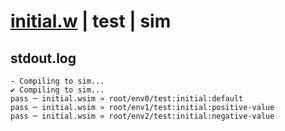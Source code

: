 # [initial.w](../../../../examples/tests/valid/initial.w) | test | sim

## stdout.log
```log
- Compiling to sim...
✔ Compiling to sim...
pass ─ initial.wsim » root/env0/test:initial:default       
pass ─ initial.wsim » root/env1/test:initial:positive-value
pass ─ initial.wsim » root/env2/test:initial:negative-value
```

